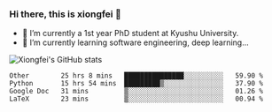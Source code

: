 ### Hi there, this is xiongfei 👋


- 🔭 I’m currently a 1st year PhD student at Kyushu University.
- 🌱 I’m currently learning software engineering, deep learning...

<!--
**Toma62299781/Toma62299781** is a ✨ _special_ ✨ repository because its `README.md` (this file) appears on your GitHub profile.
Here are some ideas to get you started:
-->

![Xiongfei's GitHub stats](https://github-readme-stats.vercel.app/api?username=Toma62299781)

<!--START_SECTION:waka-->
```text
Other        25 hrs 8 mins   ███████████████░░░░░░░░░░   59.90 % 
Python       15 hrs 54 mins  █████████▒░░░░░░░░░░░░░░░   37.90 % 
Google Doc   31 mins         ▒░░░░░░░░░░░░░░░░░░░░░░░░   01.26 % 
LaTeX        23 mins         ▒░░░░░░░░░░░░░░░░░░░░░░░░   00.94 % 
```
<!--END_SECTION:waka-->

